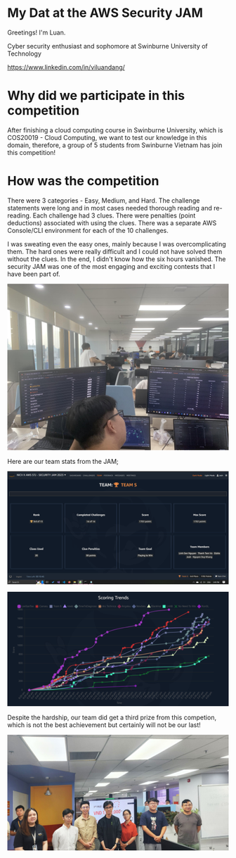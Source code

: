 # My Dat at the AWS Security JAM 

Greetings! I'm Luan.

Cyber security enthusiast and sophomore at Swinburne University of Technology

https://www.linkedin.com/in/viluandang/

# Why did we participate in this competition

After finishing a cloud computing course in Swinburne University, which is COS20019 - Cloud Computing, we want to test our knowledge in this domain, therefore, a group of 5 students from Swinburne Vietnam has join this competition!

# How was the competition

There were 3 categories - Easy, Medium, and Hard. The challenge statements were long and in most cases needed thorough reading and re-reading. Each challenge had 3 clues. There were penalties (point deductions) associated with using the clues. There was a separate AWS Console/CLI environment for each of the 10 challenges.

I was sweating even the easy ones, mainly because I was overcomplicating them. The hard ones were really difficult and I could not have solved them without the clues. In the end, I didn't know how the six hours vanished. The security JAM was one of the most engaging and exciting contests that I have been part of.

![Score2](./Picture/Score2.jpg)

Here are our team stats from the JAM;

![Score3](./Picture/Score3.png)

![Score](./Picture/Score.png)

Despite the hardship, our team did get a third prize from this competion, which is not the best achievement but certainly will not be our last!

![third](./Picture/third.jpg)
